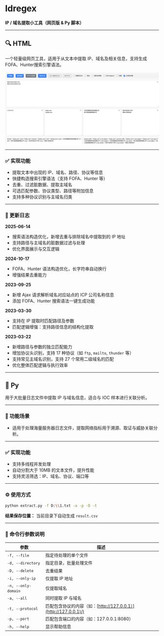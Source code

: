 # Idregex

**IP / 域名提取小工具（网页版 & Py 脚本）**

------

## 🔍 HTML

一个轻量级网页工具，适用于从文本中提取 IP、域名及相关信息，支持生成 FOFA、Hunter搜索引擎语法。

![网页界面](./img1.png)

------

### ✅ 实现功能

- 提取文本中出现的 IP、域名、路径、协议等信息
- 快捷构造搜索引擎语法（支持 FOFA、Hunter 等）
- 去重、过滤脏数据、提取主域名
- 可选匹配参数、协议类型、路径等附加信息
- 支持多种协议识别与主域名归类

------

### 📅 更新日志

**2025-06-14**

- 搜索语法构造优化，新增去重与排除域名中提取到的 IP 地址
- 支持路径与主域名的脏数据过滤与处理
- 优化界面展示与交互逻辑

**2024-10-17**

- FOFA、Hunter 语法构造优化，长字符串自动换行
- 增强结果去重能力

**2023-09-25**

- 新增 Ajax 请求解析域名对应站点的 ICP 公司名称信息
- 添加 FOFA、Hunter 搜索语法一键生成功能

**2023-03-30**

- 支持在 IP 提取时匹配路径及参数
- 匹配逻辑增强：支持路径信息的结构化提取

**2023-03-22**

- 新增路径与参数的独立匹配能力
- 增加协议头识别，支持 17 种协议（如 `ftp`, `mailto`, `thunder` 等）
- 支持常见主域名识别，支持 27 个常用二级域名的匹配
- 优化整体匹配逻辑与执行效率

------

## 🐍 Py

用于大批量日志文件中提取 IP 与域名信息，适合与 IOC 样本进行关联分析。

------

### 🚀 功能场景

- 适用于处理海量服务器日志文件，提取网络指标用于溯源、取证与威胁关联分析。

------

### ✅ 实现功能

- 支持多线程并发处理
- 自动分割大于 10MB 的文本文件，提升性能
- 支持灵活筛选：IP、域名、协议、端口等

------

### ⚙️ 使用方式

```bash
python extract.py -f D:\\1.txt -a -p -D -t
```

**结果保存位置：** 当前目录下自动生成 `result.csv`

------

### 📖 命令行参数说明

| 参数                | 描述                                                         |
| ------------------- | ------------------------------------------------------------ |
| `-f, --file`        | 指定待处理的单个文件                                         |
| `-d, --directory`   | 指定目录，批量处理文件                                       |
| `-D, --delete`      | 去重结果                                                     |
| `-i, --only-ip`     | 仅提取 IP 地址                                               |
| `-n, --only-domain` | 仅提取域名                                                   |
| `-a, --all`         | 同时提取 IP 与域名                                           |
| `-t, --protocol`    | 匹配包含协议的内容（如：[http://127.0.0.1）](http://127.0.0.1)/) |
| `-p, --port`        | 匹配包含端口的内容（如：127.0.0.1:8080）                     |
| `-h, --help`        | 显示帮助信息                                                 |


